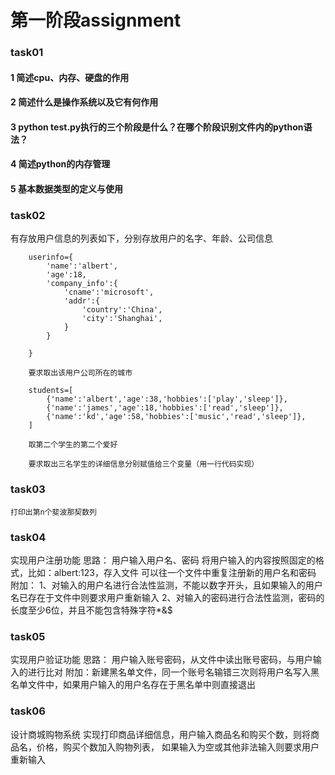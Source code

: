 # 第一阶段assignment
### task01
  #### 1 简述cpu、内存、硬盘的作用
  #### 2 简述什么是操作系统以及它有何作用
  #### 3 python test.py执行的三个阶段是什么？在哪个阶段识别文件内的python语法？
  #### 4 简述python的内存管理
  #### 5 基本数据类型的定义与使用
### task02
  有存放用户信息的列表如下，分别存放用户的名字、年龄、公司信息
  
		userinfo={
			'name':'albert',
			'age':18,
			'company_info':{
				'cname':'microsoft',
				'addr':{
					'country':'China',
					'city':'Shanghai',
				}
			}

		}
		
		要求取出该用户公司所在的城市

		students=[
		    {'name':'albert','age':38,'hobbies':['play','sleep']},
		    {'name':'james','age':18,'hobbies':['read','sleep']},
		    {'name':'kd','age':58,'hobbies':['music','read','sleep']},
		]
		
		取第二个学生的第二个爱好

		要求取出三名学生的详细信息分别赋值给三个变量（用一行代码实现）
### task03 
	打印出第n个斐波那契数列
### task04
实现用户注册功能
思路：
    用户输入用户名、密码
    将用户输入的内容按照固定的格式，比如：albert:123，存入文件
    可以往一个文件中重复注册新的用户名和密码
    附加：
       1、对输入的用户名进行合法性监测，不能以数字开头，且如果输入的用户名已存在于文件中则要求用户重新输入
       2、对输入的密码进行合法性监测，密码的长度至少6位，并且不能包含特殊字符*&$
### task05
实现用户验证功能
思路：
    用户输入账号密码，从文件中读出账号密码，与用户输入的进行比对
    附加：新建黑名单文件，同一个账号名输错三次则将用户名写入黑名单文件中，如果用户输入的用户名存在于黑名单中则直接退出
### task06
设计商城购物系统
	实现打印商品详细信息，用户输入商品名和购买个数，则将商品名，价格，购买个数加入购物列表，
	如果输入为空或其他非法输入则要求用户重新输入　
